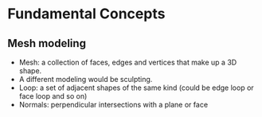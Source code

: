 # Fundamental Concepts
## Mesh modeling
- Mesh: a collection of faces, edges and vertices that make up a 3D shape.
- A different modeling would be sculpting.
- Loop: a set of adjacent shapes of the same kind (could be edge loop or face loop and so on)
- Normals: perpendicular intersections with a plane or face
